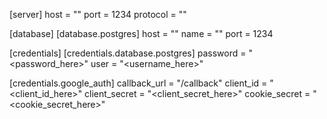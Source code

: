 [server]
host = "<host-here>"
port = 1234
protocol = "<protocol-here>"

[database]
[database.postgres]
host = "<host-here>"
name = "<name-here>"
port = 1234

[credentials]
[credentials.database.postgres]
password = "<password_here>"
user = "<username_here>"

[credentials.google_auth]
callback_url = "/callback"
client_id = "<client_id_here>"
client_secret = "<client_secret_here>"
cookie_secret = "<cookie_secret_here>"
